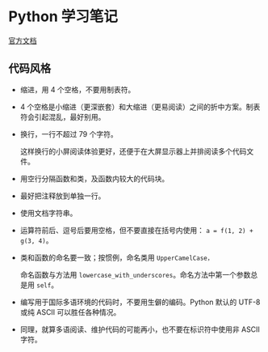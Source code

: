 # Python 学习笔记
[官方文档](https://docs.python.org/zh-cn/3/tutorial/)
## 代码风格
- 缩进，用 4 个空格，不要用制表符。
- 4 个空格是小缩进（更深嵌套）和大缩进（更易阅读）之间的折中方案。制表符会引起混乱，最好别用。
- 换行，一行不超过 79 个字符。
  
  这样换行的小屏阅读体验更好，还便于在大屏显示器上并排阅读多个代码文件。
- 用空行分隔函数和类，及函数内较大的代码块。
- 最好把注释放到单独一行。
- 使用文档字符串。
- 运算符前后、逗号后要用空格，但不要直接在括号内使用： `a = f(1, 2) + g(3, 4)`。
- 类和函数的命名要一致；按惯例，命名类用 `UpperCamelCase，`

    命名函数与方法用 `lowercase_with_underscores`。命名方法中第一个参数总是用 `self`。
- 编写用于国际多语环境的代码时，不要用生僻的编码。Python 默认的 UTF-8 或纯 ASCII 可以胜任各种情况。
- 同理，就算多语阅读、维护代码的可能再小，也不要在标识符中使用非 ASCII 字符。